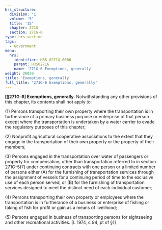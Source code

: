 ```yaml
---
hrs_structure:
  division: '1'
  volume: '5'
  title: '15'
  chapter: 271G
  section: 271G-6
type: hrs_section
tags:
  - Government
menu:
  hrs:
    identifier: HRS_0271G-0006
    parent: HRS0271G
    name: '271G-6 Exemptions, generally'
weight: 26030
title: 'Exemptions, generally'
full_title: '271G-6 Exemptions, generally'
---
```

**[§271G**-**6] Exemptions, generally.** Notwithstanding any other provisions of this chapter, its contents shall not apply to:

(1) Persons transporting their own property where the transportation is in furtherance of a primary business purpose or enterprise of that person except where the transportation is undertaken by a water carrier to evade the regulatory purposes of this chapter;

(2) Nonprofit agricultural cooperative associations to the extent that they engage in the transportation of their own property or the property of their members;

(3) Persons engaged in the transportation over water of passengers or property for compensation, other than transportation referred to in section 271G-5(7) under continuing contracts with one person or a limited number of persons either (A) for the furnishing of transportation services through the assignment of vessels for a continuing period of time to the exclusive use of each person served, or (B) for the furnishing of transportation services designed to meet the distinct need of each individual customer;

(4) Persons transporting their own property or employees where the transportation is in furtherance of a business or enterprise of fishing or taking of fish for profit or gain as a means of livelihood;

(5) Persons engaged in business of transporting persons for sightseeing and other recreational activities. [L 1974, c 94, pt of §1]